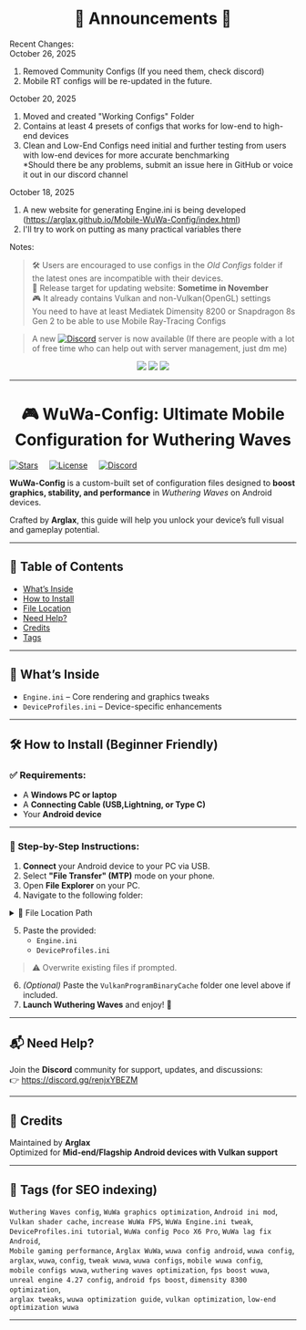 
<h1 align="center">📢 Announcements 📢</h1>

Recent Changes:  
October 26, 2025  
1. Removed Community Configs  (If you need them, check discord)  
2. Mobile RT configs will be re-updated in the future.  

October 20, 2025  
1. Moved and created "Working Configs" Folder  
2. Contains at least 4 presets of configs that works for low-end to high-end devices  
3. Clean and Low-End Configs need initial and further testing from users with low-end devices for more accurate benchmarking  
*Should there be any problems, submit an issue here in GitHub or voice it out in our discord channel

October 18, 2025  
1. A new website for generating Engine.ini is being developed (https://arglax.github.io/Mobile-WuWa-Config/index.html)
2. I'll try to work on putting as many practical variables there  

Notes:
> 🛠️ Users are encouraged to use configs in the *Old Configs* folder if the latest ones are incompatible with their devices.  
> 📅 Release target for updating website: **Sometime in November**  
> 🎮 It already contains Vulkan and non-Vulkan(OpenGL) settings  
> You need to have at least Mediatek Dimensity 8200 or Snapdragon 8s Gen 2 to be able to use Mobile Ray-Tracing Configs

> A new [![Discord](https://img.shields.io/badge/Discord-7289DA?logo=discord&logoColor=white)](https://discord.gg/renjxYBEZM) server is now available (If there are people with a lot of free time who can help out with server management, just dm me)

<div align="center">

  <img src="https://img.shields.io/badge/Update-Scheduled-blue?style=for-the-badge&logo=github&logoColor=white" />
  <img src="https://img.shields.io/badge/🎯_Target_Version-2.6-green?style=for-the-badge" />
  <img src="https://img.shields.io/badge/Support-Vulkan_&_Non--Vulkan-orange?style=for-the-badge&logo=cog&logoColor=white" />

</div>


---

<h1 align="center">🎮 WuWa-Config: Ultimate Mobile Configuration for Wuthering Waves</h1>

[![Stars](https://img.shields.io/github/stars/Arglax/WuWa-Config?style=social)](https://github.com/Arglax/WuWa-Config/stargazers) &nbsp;  &nbsp; [![License](https://img.shields.io/badge/License-CustomizedMIT-lightgrey)](https://github.com/Arglax/WuWa-Config/blob/main/LICENSE) &nbsp;  &nbsp; [![Discord](https://img.shields.io/badge/Join-Discord-7289DA?logo=discord&logoColor=white)](https://discord.gg/renjxYBEZM)

**WuWa-Config** is a custom-built set of configuration files designed to **boost graphics, stability, and performance** in *Wuthering Waves* on Android devices.

Crafted by **Arglax**, this guide will help you unlock your device’s full visual and gameplay potential.

---

## 📖 Table of Contents
- [What’s Inside](#-whats-inside)
- [How to Install](#how-to-install)
- [File Location](#file-location)
- [Need Help?](#-need-help)
- [Credits](#-credits)
- [Tags](#-tags-for-seo-indexing)

---

## 📁 What’s Inside

- `Engine.ini` – Core rendering and graphics tweaks  
- `DeviceProfiles.ini` – Device-specific enhancements  

---
<a id="how-to-install"></a>
## 🛠️ How to Install (Beginner Friendly)

### ✅ Requirements:
- A **Windows PC or laptop**
- A **Connecting Cable (USB,Lightning, or Type C)** 
- Your **Android device**

---

### 🔧 Step-by-Step Instructions:

1. **Connect** your Android device to your PC via USB.  
2. Select **"File Transfer" (MTP)** mode on your phone.  
3. Open **File Explorer** on your PC.  
4. Navigate to the following folder:

<details>
<summary>📂 File Location Path</summary>
<a id="file-location"></a>
To access or modify configuration files for **Wuthering Waves**, navigate to the following folder on your Android device:

```
Internal Storage/
└── Android/
    └── data/
        └── com.kurogame.wutheringwaves.global/
            └── files/
                └── UE4Game/
                    └── Client/
                        └── Client/
                            └── Saved/
                                └── Config/
                                    └── Android/
```

</details>

5. Paste the provided:
   - `Engine.ini`
   - `DeviceProfiles.ini`  

> ⚠️ Overwrite existing files if prompted.  

6. *(Optional)* Paste the `VulkanProgramBinaryCache` folder one level above if included.  
7. **Launch Wuthering Waves** and enjoy! 🚀  

---

## 📬 Need Help?

Join the **Discord** community for support, updates, and discussions:  
👉 https://discord.gg/renjxYBEZM

---

## 📝 Credits

Maintained by **Arglax**  
Optimized for **Mid-end/Flagship Android devices with Vulkan support**

---

## 🔎 Tags (for SEO indexing)
`Wuthering Waves config`, `WuWa graphics optimization`, `Android ini mod`,  
`Vulkan shader cache`, `increase WuWa FPS`, `WuWa Engine.ini tweak`,  
`DeviceProfiles.ini tutorial`, `WuWa config Poco X6 Pro`, `WuWa lag fix Android`,  
`Mobile gaming performance`, `Arglax WuWa`, `wuwa config android`, `wuwa config`,  
`arglax`, `wuwa`, `config`, `tweak wuwa`, `wuwa configs`, `mobile wuwa config`,  
`mobile configs wuwa`, `wuthering waves optimization`, `fps boost wuwa`,  
`unreal engine 4.27 config`, `android fps boost`, `dimensity 8300 optimization`,  
`arglax tweaks`, `wuwa optimization guide`, `vulkan optimization`, `low-end optimization wuwa`

---

